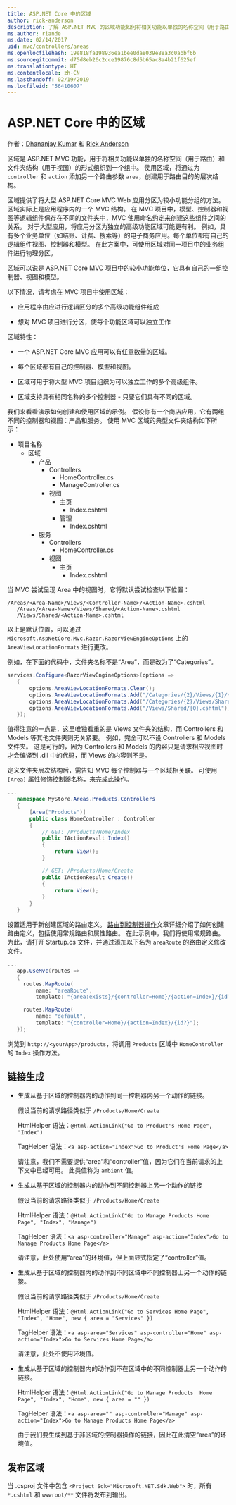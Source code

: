 ```yaml
---
title: ASP.NET Core 中的区域
author: rick-anderson
description: 了解 ASP.NET MVC 的区域功能如何将相关功能以单独的名称空间（用于路由）和文件夹结构（用于视图）的形式组织到一个组中。
ms.author: riande
ms.date: 02/14/2017
uid: mvc/controllers/areas
ms.openlocfilehash: 19e818fa198936ea1bee0da8039e88a3c0abbf6b
ms.sourcegitcommit: d75d8eb26c2cce19876c8d5b65ac8a4b21f625ef
ms.translationtype: HT
ms.contentlocale: zh-CN
ms.lasthandoff: 02/19/2019
ms.locfileid: "56410607"
---
```

# <a name="areas-in-aspnet-core"></a>ASP.NET Core 中的区域

作者：[Dhananjay Kumar](https://twitter.com/debug_mode) 和 [Rick Anderson](https://twitter.com/RickAndMSFT)

区域是 ASP.NET MVC 功能，用于将相关功能以单独的名称空间（用于路由）和文件夹结构（用于视图）的形式组织到一个组中。 使用区域，将通过为 `controller` 和 `action` 添加另一个路由参数 `area`，创建用于路由目的的层次结构。

区域提供了将大型 ASP.NET Core MVC Web 应用分区为较小功能分组的方法。 区域实际上是应用程序内的一个 MVC 结构。 在 MVC 项目中，模型、控制器和视图等逻辑组件保存在不同的文件夹中，MVC 使用命名约定来创建这些组件之间的关系。 对于大型应用，将应用分区为独立的高级功能区域可能更有利。 例如，具有多个业务单位（如结账、计费、搜索等）的电子商务应用。每个单位都有自己的逻辑组件视图、控制器和模型。 在此方案中，可使用区域对同一项目中的业务组件进行物理分区。

区域可以说是 ASP.NET Core MVC 项目中的较小功能单位，它具有自己的一组控制器、视图和模型。

以下情况，请考虑在 MVC 项目中使用区域：

* 应用程序由应进行逻辑区分的多个高级功能组件组成

* 想对 MVC 项目进行分区，使每个功能区域可以独立工作

区域特性：

* 一个 ASP.NET Core MVC 应用可以有任意数量的区域。

* 每个区域都有自己的控制器、模型和视图。

* 区域可用于将大型 MVC 项目组织为可以独立工作的多个高级组件。

* 区域支持具有相同名称的多个控制器 - 只要它们具有不同的区域。

我们来看看演示如何创建和使用区域的示例。 假设你有一个商店应用，它有两组不同的控制器和视图：产品和服务。 使用 MVC 区域的典型文件夹结构如下所示：

* 项目名称
  * 区域
    * 产品
      * Controllers
        * HomeController.cs
        * ManageController.cs
      * 视图
        * 主页
          * Index.cshtml
        * 管理
          * Index.cshtml
    * 服务
      * Controllers
        * HomeController.cs
      * 视图
        * 主页
          * Index.cshtml

当 MVC 尝试呈现 Area 中的视图时，它将默认尝试检查以下位置：

```text
/Areas/<Area-Name>/Views/<Controller-Name>/<Action-Name>.cshtml
   /Areas/<Area-Name>/Views/Shared/<Action-Name>.cshtml
   /Views/Shared/<Action-Name>.cshtml
   ```

以上是默认位置，可以通过 `Microsoft.AspNetCore.Mvc.Razor.RazorViewEngineOptions` 上的 `AreaViewLocationFormats` 进行更改。

例如，在下面的代码中，文件夹名称不是“Area”，而是改为了“Categories”。

```csharp
services.Configure<RazorViewEngineOptions>(options =>
   {
       options.AreaViewLocationFormats.Clear();
       options.AreaViewLocationFormats.Add("/Categories/{2}/Views/{1}/{0}.cshtml");
       options.AreaViewLocationFormats.Add("/Categories/{2}/Views/Shared/{0}.cshtml");
       options.AreaViewLocationFormats.Add("/Views/Shared/{0}.cshtml");
   });
   ```

值得注意的一点是，这里唯独看重的是 Views 文件夹的结构，而 Controllers 和 Models 等其他文件夹则无关紧要。 例如，完全可以不设 Controllers 和 Models 文件夹。 这是可行的，因为 Controllers 和 Models 的内容只是请求相应视图时才会编译到 .dll 中的代码，而 Views 的内容则不是。

定义文件夹层次结构后，需告知 MVC 每个控制器与一个区域相关联。 可使用 `[Area]` 属性修饰控制器名称，来完成此操作。

```csharp
...
   namespace MyStore.Areas.Products.Controllers
   {
       [Area("Products")]
       public class HomeController : Controller
       {
           // GET: /Products/Home/Index
           public IActionResult Index()
           {
               return View();
           }

           // GET: /Products/Home/Create
           public IActionResult Create()
           {
               return View();
           }
       }
   }
   ```

设置适用于新创建区域的路由定义。 [路由到控制器操作](routing.md)文章详细介绍了如何创建路由定义，包括使用常规路由和属性路由。 在此示例中，我们将使用常规路由。 为此，请打开 Startup.cs 文件，并通过添加以下名为 `areaRoute` 的路由定义修改文件。

```csharp
...
   app.UseMvc(routes =>
   {
     routes.MapRoute(
         name: "areaRoute",
         template: "{area:exists}/{controller=Home}/{action=Index}/{id?}");

     routes.MapRoute(
         name: "default",
         template: "{controller=Home}/{action=Index}/{id?}");
   });
   ```

浏览到 `http://<yourApp>/products`，将调用 `Products` 区域中 `HomeController` 的 `Index` 操作方法。

## <a name="link-generation"></a>链接生成

* 生成从基于区域的控制器内的动作到同一控制器内另一个动作的链接。

  假设当前的请求路径类似于 `/Products/Home/Create`

  HtmlHelper 语法：`@Html.ActionLink("Go to Product's Home Page", "Index")`

  TagHelper 语法：`<a asp-action="Index">Go to Product's Home Page</a>`

  请注意，我们不需要提供“area”和“controller”值，因为它们在当前请求的上下文中已经可用。 此类值称为 `ambient` 值。

* 生成从基于区域的控制器内的动作到不同控制器上另一个动作的链接

  假设当前的请求路径类似于 `/Products/Home/Create`

  HtmlHelper 语法：`@Html.ActionLink("Go to Manage Products Home Page", "Index", "Manage")`

  TagHelper 语法：`<a asp-controller="Manage" asp-action="Index">Go to Manage Products Home Page</a>`

  请注意，此处使用“area”的环境值，但上面显式指定了“controller”值。

* 生成从基于区域的控制器内的动作到不同区域中不同控制器上另一个动作的链接。

  假设当前的请求路径类似于 `/Products/Home/Create`

  HtmlHelper 语法：`@Html.ActionLink("Go to Services Home Page", "Index", "Home", new { area = "Services" })`

  TagHelper 语法：`<a asp-area="Services" asp-controller="Home" asp-action="Index">Go to Services Home Page</a>`

  请注意，此处不使用环境值。

* 生成从基于区域的控制器内的动作到不在区域中的不同控制器上另一个动作的链接。

  HtmlHelper 语法：`@Html.ActionLink("Go to Manage Products  Home Page", "Index", "Home", new { area = "" })`

  TagHelper 语法：`<a asp-area="" asp-controller="Manage" asp-action="Index">Go to Manage Products Home Page</a>`

  由于我们要生成到基于非区域的控制器操作的链接，因此在此清空“area”的环境值。

## <a name="publishing-areas"></a>发布区域

当 .csproj 文件中包含 `<Project Sdk="Microsoft.NET.Sdk.Web">` 时，所有 `*.cshtml` 和 `wwwroot/**` 文件将发布到输出。
